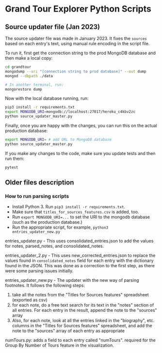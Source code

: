 # Grand Tour Explorer Python Scripts

## Source updater file (Jan 2023)

The source updater file was made in January 2023. It fixes the `sources` based on each entry's text, using manual rule encoding in the script file.

To run it, first get the connection string to the prod MongoDB database and then make a local copy:

```bash
cd grandtour
mongodump --uri "[connection string to prod database]" --out dump
mongod --dbpath ./data

# In another terminal, run:
mongorestore dump
```

Now with the local database running, run:

```bash
pip3 install -r requirements.txt
export MONGODB_URI=mongodb://localhost:27017/heroku_c4kbv2zc
python source_updater_master.py
```

Finally, once you are happy with the changes, you can run this on the actual production database:

```bash
export MONGODB_URI= # add URL to MongoDB database
python source_updater_master.py
```

If you make any changes to the code, make sure you update tests and then run them:

```bash
pytest
```

## Older files description

### How to run parsing scripts

- Install Python 3. Run `pip3 install -r requirements.txt`.
- Make sure that `titles_for_sources_features.csv` is added, too.
- Run `export MONGODB_URI=...` to set the URI to the mongodb database (such as the production database.)
- Run the appropriate script, for example, `python3 entries_updater_new.py`

entries_updater.py - This uses consolidated_entries.json to add the values for notes, parsed_notes, and consolidated_notes.

entries_updater_2.py - This uses new_corrected_entries.json to replace the values found in `consolidated_notes` field for each entry with the dictionary found in the JSON. This was done as a correction to the first step, as there were some parsing issues initially.

entries_updater_new.py - The updater with the new way of parsing footnotes. It follows the following steps:

1. take all the notes from the "Titles for Sources features" spreadsheet (exported as csv)
1. for each note, do a free text search for its text in the "notes" section of all entries. For each entry in the result, append the note to the "sources" array
1. Also, for each note, look at all the entries linked in the "biography", etc. columns in the "Titles for Sources features" spreadsheet, and add the note to the "sources" array of each entry as appropriate

numTours.py: adds a field to each entry called "numTours". required for the Group By Number of Tours feature in the visualization.
